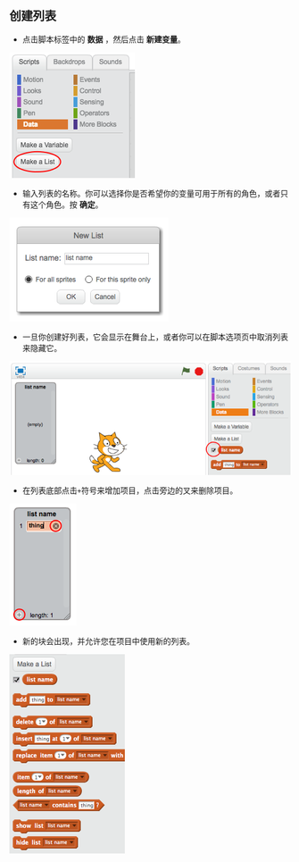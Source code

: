 ## 创建列表

+ 点击脚本标签中的 **数据** ，然后点击 **新建变量**。

![创建列表](images/make-a-list.png)

+ 输入列表的名称。你可以选择你是否希望你的变量可用于所有的角色，或者只有这个角色。按 **确定**。

![列表名称](images/list-name.png)

+ 一旦你创建好列表，它会显示在舞台上，或者你可以在脚本选项页中取消列表来隐藏它。

![列表 显示/隐藏](images/list-show-hide.png)

+ 在列表底部点击`+`符号来增加项目，点击旁边的叉来删除项目。

![列表 显示/隐藏](images/list-add-delete.png)

+ 新的块会出现，并允许您在项目中使用新的列表。

![列出代码块](images/list-blocks.png)